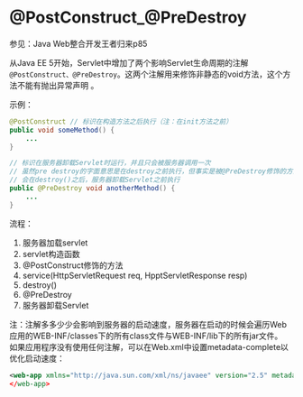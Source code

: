 # @PostConstruct_@PreDestroy

参见：Java Web整合开发王者归来p85

从Java EE 5开始，Servlet中增加了两个影响Servlet生命周期的注解 `@PostConstruct、@PreDestroy`。这两个注解用来修饰非静态的void方法，这个方法不能有抛出异常声明 。  

示例：  

```java
@PostConstruct // 标识在构造方法之后执行（注：在init方法之前）
public void someMethod() {
	...
}

// 标识在服务器卸载Servlet时运行，并且只会被服务器调用一次
// 虽然pre destroy的字面意思是在destroy之前执行，但事实是被@PreDestroy修饰的方法
// 会在destroy()之后，服务器卸载Servlet之前执行
public @PreDestroy void anotherMethod() {
	...
}
```

流程：

1. 服务器加载servlet
2. servlet构造函数
3. @PostConstruct修饰的方法
4. service(HttpServletRequest req, HpptServletResponse resp)
5. destroy()
6. @PreDestroy
7. 服务器卸载Servlet

注：注解多多少少会影响到服务器的启动速度，服务器在启动的时候会遍历Web应用的WEB-INF/classes下的所有class文件与WEB-INF/lib下的所有jar文件。  
如果应用程序没有使用任何注解，可以在Web.xml中设置metadata-complete以优化启动速度：

```xml
<web-app xmlns="http://java.sun.com/xml/ns/javaee" version="2.5" metadata-complete="true"
</web-app>
```

